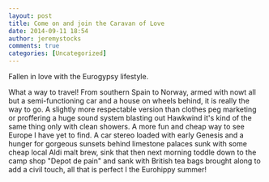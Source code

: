 ```yaml
---
layout: post
title: Come on and join the Caravan of Love
date: 2014-09-11 18:54
author: jeremystocks
comments: true
categories: [Uncategorized]
---
```

Fallen in love with the Eurogypsy lifestyle.

What a way to travel! From southern Spain to Norway, armed with nowt all but a semi-functioning car and a house on wheels behind, it is really the way to go. A slightly more respectable version than clothes peg marketing or proffering a huge sound system blasting out Hawkwind it's kind of the same thing only with clean showers. A more fun and cheap way to see Europe I have yet to find. A car stereo loaded with early Genesis and a hunger for gorgeous sunsets behind limestone palaces sunk with some cheap local Aldi malt brew, sink that then next morning toddle down to the camp shop "Depot de pain" and sank with British tea bags brought along to add a civil touch, all that is perfect I the Eurohippy summer!

